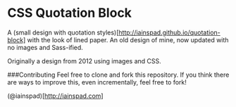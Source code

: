 # CSS Quotation Block
A (small design with quotation styles)[http://iainspad.github.io/quotation-block] with the look of lined paper. An old design of mine, now updated with no images and Sass-ified.

Originally a design from 2012 using images and CSS.

###Contributing
Feel free to clone and fork this repository. If you think there are ways to improve this, even incrementally, feel free to fork!

(@iainspad)[http://iainspad.com]
